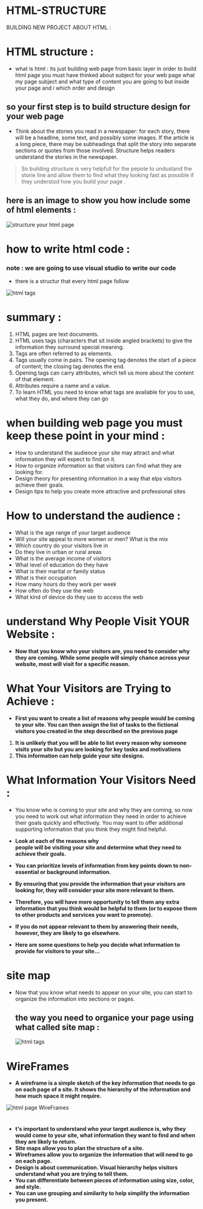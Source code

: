 # HTML-STRUCTURE
BUILDING NEW PROJECT ABOUT HTML :

# HTML structure :

* what is html : its just building web page from basic layer 
in order to build html page you must have thinked about subject for your web page what my page subject and what type of content you are going to but inside your page and i which order and design  

 ## so your first step is to build structure design for your web page 
* Think about the stories you read in a newspaper: for each story, there will be a headline,
some text, and possibly some images. If the article is a long piece, there may be subheadings that split the story into separate sections or quotes from those involved. Structure helps readers understand the stories in the
newspaper.
 > So  building structure is very helpfull for the pepole to undustand the storie line and allow them to find what they looking fast as possible if they understod how you build your page . 
 
 ##  here is an image to show you how include some of html elements :
 ![structure your html page](https://media.cheggcdn.com/media/aa4/aa40550a-25cf-4e2f-9329-ae494c623c34/phphnmxZ3.png)


# how to write html code : 
 ### note : we are going to use visual studio to write our code 

  * there is a structur that every html page follow 

  ![html tags ](https://qph.fs.quoracdn.net/main-qimg-71a5fc93c25a31907cf6456b862631e4) 

# summary :
1. HTML pages are text documents.
2. HTML uses tags (characters that sit inside angled
   brackets) to give the information they surround special meaning.
3. Tags are often referred to as elements.
4.  Tags usually come in pairs. The opening tag denotes
    the start of a piece of content; the closing tag denotes the end.
5. Opening tags can carry attributes, which tell us more
   about the content of that element.
6. Attributes require a name and a value.
7. To learn HTML you need to know what tags are
   available for you to use, what they do, and where they can go

# when building web page you must keep these point in your mind :
 
 * How to understand the audience your site may attract and
     what information they will expect to find on it. 
 * How to organize information so that visitors can find what
     they are looking for.
 * Design theory for presenting information in a way that
     elps visitors achieve their goals.   
 * Design tips to help you create more attractive and
     professional sites 

 # How to understand the audience :
* What is the age range of your target audience
* Will your site appeal to more women or men? What is the mix
* Which country do your visitors live in
* Do they live in urban or rural areas
* What is the average income of visitors
* What level of education do they have
* What is their marital or family status
* What is their occupation
* How many hours do they work per week
* How often do they use the web
* What kind of device do they use to access the web 

# understand Why People Visit YOUR Website :
 * **Now that you know who your visitors are, you need to consider why they are coming. While some people will simply chance across your
   website, most will visit for a specific reason.**

# What Your Visitors are Trying to Achieve : 
  * **First you want to create a list of reasons why people would be coming to your site. You can then assign the list of tasks to the   fictional visitors you created in the step described on the previous page** 
 1. **It is unlikely that you will be able to list every reason why someone visits your site but you
   are looking for key tasks and motivations** 
 2. **This information can help guide your site designs.**

# What Information Your Visitors Need :
* You know who is coming to your site and why they are coming, so now you need to work out what information they need in order to   achieve their goals quickly and effectively.
You may want to offer additional
supporting information that you
think they might find helpful.

* **Look at each of the reasons why              
people will be visiting your site
and determine what they need to
achieve their goals.**

* **You can prioritize levels of
information from key points
down to non-essential or
background information.**

* **By ensuring that you provide the
information that your visitors
are looking for, they will consider
your site more relevant to them.**

* **Therefore, you will have more
opportunity to tell them any
extra information that you think
would be helpful to them 
(or to expose them to other products and services you want to promote).**

* **If you do not appear relevant to
them by answering their needs,
however, they are likely to go
elsewhere.**

* **Here are some questions to help
you decide what information to
provide for visitors to your site...**

# **site map** 
* Now that you know what needs to appear
   on your site, you can start to organize the 
    information into sections or pages.
    ## the way you need to organice your page using what called site map :
    ![html tags ](https://blog.hubspot.com/hs-fs/hubfs/dyno-mapper-sitemap-generator.png?width=566&name=dyno-mapper-sitemap-generator.png) 

# **WireFrames**  
 * **A wireframe is a simple sketch of the key
     information that needs to go on each page of a
     site. It shows the hierarchy of the information
     and how much space it might require.**

     
![html page WireFrames ](https://media.geeksforgeeks.org/wp-content/uploads/website_layout-300x268.png) 

# 
* **t's important to understand who your target audience
is, why they would come to your site, what information
they want to find and when they are likely to return.**
* **Site maps allow you to plan the structure of a site.**
* **Wireframes allow you to organize the information that
   will need to go on each page.**
* **Design is about communication. Visual hierarchy helps
    visitors understand what you are trying to tell them.**
* **You can differentiate between pieces of information
using size, color, and style.**
* **You can use grouping and similarity to help simplify
the information you present.**

 
 
